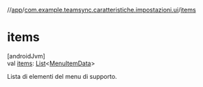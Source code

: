 //[app](../../index.md)/[com.example.teamsync.caratteristiche.impostazioni.ui](index.md)/[items](items.md)

# items

[androidJvm]\
val [items](items.md): [List](https://kotlinlang.org/api/latest/jvm/stdlib/kotlin.collections/-list/index.html)&lt;[MenuItemData](-menu-item-data/index.md)&gt;

Lista di elementi del menu di supporto.
